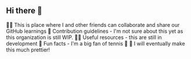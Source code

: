 ## Hi there 👋

🙋‍♀️ This is place where I and other friends can collaborate and share our GitHub learnings
🌈 Contribution guidelines - I'm not sure about this yet as this organization is still WIP.
👩‍💻 Useful resources - this are still in development
🍿 Fun facts - I'm a big fan of tennis 🎾
🧙 I will eventually make this much prettier!
